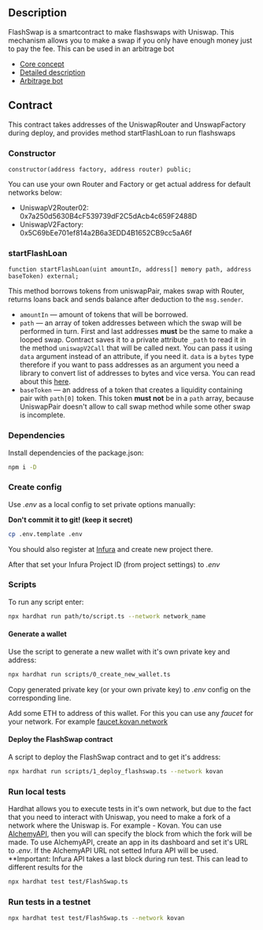 ## Description

FlashSwap is a smartcontract to make flashswaps with Uniswap. This mechanism allows you to make a swap if you only have enough money just to pay the fee. This can be used in an arbitrage bot

* [Core concept](https://uniswap.org/docs/v2/core-concepts/flash-swaps/)
* [Detailed description](https://uniswap.org/docs/v2/smart-contract-integration/using-flash-swaps/)
* [Arbitrage bot](https://blog.infura.io/build-a-flash-loan-arbitrage-bot-on-infura-part-i)

## Contract

This contract takes addresses of the UniswapRouter and UnswapFactory during deploy, and provides method startFlashLoan to run flashswaps

### Constructor

```solidity
constructor(address factory, address router) public;
```

You can use your own Router and Factory or get actual address for default networks below:

* UniswapV2Router02: 0x7a250d5630B4cF539739dF2C5dAcb4c659F2488D
* UniswapV2Factory: 0x5C69bEe701ef814a2B6a3EDD4B1652CB9cc5aA6f

### startFlashLoan

```solidity
function startFlashLoan(uint amountIn, address[] memory path, address baseToken) external;
```

This method borrows tokens from uniswapPair, makes swap with Router, returns loans back and sends balance after deduction to the `msg.sender`.

* `amountIn` — amount of tokens that will be borrowed.
* `path` — an array of token addresses between which the swap will be performed in turn. First and last addresses **must** be the same to make a looped swap. Contract saves it to a private attribute `_path` to read it in the method `uniswapV2Call` that will be called next.
You can pass it using `data` argument instead of an attribute, if you need it. `data` is a `bytes` type therefore if you want to pass addresses as an argument you need a library to convert list of addresses to bytes and vice versa. You can read about this [here](https://ethereum.stackexchange.com/a/90801). 
* `baseToken` — an address of a token that creates a liquidity containing pair with `path[0]` token. This token **must not** be in a `path` array, because UniswapPair doesn't allow to call swap method while some other swap is incomplete.

### Dependencies

Install dependencies of the package.json:

```bash
npm i -D
```

### Create config

Use _.env_ as a local config to set private options manually:

**Don't commit it to git! (keep it secret)**

```bash
cp .env.template .env
```

You should also register at [Infura](https://infura.io/) and create new project there. 

After that set your Infura Project ID (from project settings) to _.env_

### Scripts

To run any script enter:

```bash
npx hardhat run path/to/script.ts --network network_name
```

#### Generate a wallet

Use the script to generate a new wallet with it's own private key and address:

```bash
npx hardhat run scripts/0_create_new_wallet.ts
```

Copy generated private key (or your own private key) to _.env_ config on the corresponding line.

Add some ETH to address of this wallet. For this you can use any _faucet_ for your network. For example [faucet.kovan.network](https://faucet.kovan.network)

#### Deploy the FlashSwap contract

A script to deploy the FlashSwap contract and to get it's address:

```bash
npx hardhat run scripts/1_deploy_flashswap.ts --network kovan
```

### Run local tests

Hardhat allows you to execute tests in it's own network, but due to the fact that you need to interact with Uniswap, you need to make a fork of a network where the Uniswap is. For example - Kovan.
You can use [AlchemyAPI](https://www.alchemy.com/), then you will can specify the block from which the fork will be made. To use AlchemyAPI, create an app in its dashboard and set it's URL to _.env_. If the AlchemyAPI URL not setted Infura API will be used.
**Important: Infura API takes a last block during run test. This can lead to different results for the 

```bash
npx hardhat test test/FlashSwap.ts
```

### Run tests in a testnet

```bash
npx hardhat test test/FlashSwap.ts --network kovan
```
